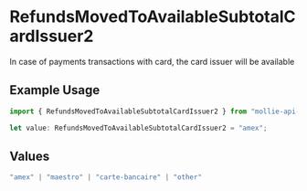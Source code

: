 # RefundsMovedToAvailableSubtotalCardIssuer2

In case of payments transactions with card, the card issuer will be available

## Example Usage

```typescript
import { RefundsMovedToAvailableSubtotalCardIssuer2 } from "mollie-api-typescript/models/operations";

let value: RefundsMovedToAvailableSubtotalCardIssuer2 = "amex";
```

## Values

```typescript
"amex" | "maestro" | "carte-bancaire" | "other"
```